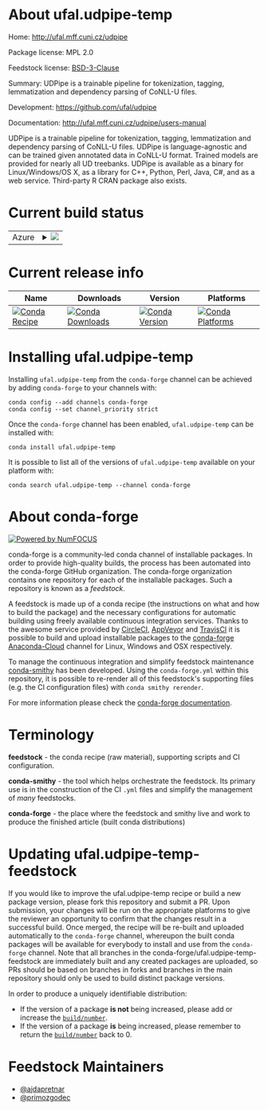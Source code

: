 About ufal.udpipe-temp
======================

Home: http://ufal.mff.cuni.cz/udpipe

Package license: MPL 2.0

Feedstock license: [BSD-3-Clause](https://github.com/conda-forge/ufal.udpipe-temp-feedstock/blob/master/LICENSE.txt)

Summary: UDPipe is a trainable pipeline for tokenization, tagging, lemmatization and dependency parsing of CoNLL-U files.

Development: https://github.com/ufal/udpipe

Documentation: http://ufal.mff.cuni.cz/udpipe/users-manual

UDPipe is a trainable pipeline for tokenization, tagging, lemmatization and
dependency parsing of CoNLL-U files. UDPipe is language-agnostic and can be
trained given annotated data in CoNLL-U format. Trained models are provided
for nearly all UD treebanks. UDPipe is available as a binary for Linux/Windows/OS X,
as a library for C++, Python, Perl, Java, C#, and as a web service. Third-party
R CRAN package also exists.


Current build status
====================


<table>
    
  <tr>
    <td>Azure</td>
    <td>
      <details>
        <summary>
          <a href="https://dev.azure.com/conda-forge/feedstock-builds/_build/latest?definitionId=4817&branchName=master">
            <img src="https://dev.azure.com/conda-forge/feedstock-builds/_apis/build/status/ufal.udpipe-temp-feedstock?branchName=master">
          </a>
        </summary>
        <table>
          <thead><tr><th>Variant</th><th>Status</th></tr></thead>
          <tbody><tr>
              <td>linux_64_python3.10.____cpython</td>
              <td>
                <a href="https://dev.azure.com/conda-forge/feedstock-builds/_build/latest?definitionId=4817&branchName=master">
                  <img src="https://dev.azure.com/conda-forge/feedstock-builds/_apis/build/status/ufal.udpipe-temp-feedstock?branchName=master&jobName=linux&configuration=linux_64_python3.10.____cpython" alt="variant">
                </a>
              </td>
            </tr><tr>
              <td>linux_64_python3.7.____cpython</td>
              <td>
                <a href="https://dev.azure.com/conda-forge/feedstock-builds/_build/latest?definitionId=4817&branchName=master">
                  <img src="https://dev.azure.com/conda-forge/feedstock-builds/_apis/build/status/ufal.udpipe-temp-feedstock?branchName=master&jobName=linux&configuration=linux_64_python3.7.____cpython" alt="variant">
                </a>
              </td>
            </tr><tr>
              <td>linux_64_python3.8.____cpython</td>
              <td>
                <a href="https://dev.azure.com/conda-forge/feedstock-builds/_build/latest?definitionId=4817&branchName=master">
                  <img src="https://dev.azure.com/conda-forge/feedstock-builds/_apis/build/status/ufal.udpipe-temp-feedstock?branchName=master&jobName=linux&configuration=linux_64_python3.8.____cpython" alt="variant">
                </a>
              </td>
            </tr><tr>
              <td>linux_64_python3.9.____cpython</td>
              <td>
                <a href="https://dev.azure.com/conda-forge/feedstock-builds/_build/latest?definitionId=4817&branchName=master">
                  <img src="https://dev.azure.com/conda-forge/feedstock-builds/_apis/build/status/ufal.udpipe-temp-feedstock?branchName=master&jobName=linux&configuration=linux_64_python3.9.____cpython" alt="variant">
                </a>
              </td>
            </tr><tr>
              <td>osx_64_python3.10.____cpython</td>
              <td>
                <a href="https://dev.azure.com/conda-forge/feedstock-builds/_build/latest?definitionId=4817&branchName=master">
                  <img src="https://dev.azure.com/conda-forge/feedstock-builds/_apis/build/status/ufal.udpipe-temp-feedstock?branchName=master&jobName=osx&configuration=osx_64_python3.10.____cpython" alt="variant">
                </a>
              </td>
            </tr><tr>
              <td>osx_64_python3.7.____cpython</td>
              <td>
                <a href="https://dev.azure.com/conda-forge/feedstock-builds/_build/latest?definitionId=4817&branchName=master">
                  <img src="https://dev.azure.com/conda-forge/feedstock-builds/_apis/build/status/ufal.udpipe-temp-feedstock?branchName=master&jobName=osx&configuration=osx_64_python3.7.____cpython" alt="variant">
                </a>
              </td>
            </tr><tr>
              <td>osx_64_python3.8.____cpython</td>
              <td>
                <a href="https://dev.azure.com/conda-forge/feedstock-builds/_build/latest?definitionId=4817&branchName=master">
                  <img src="https://dev.azure.com/conda-forge/feedstock-builds/_apis/build/status/ufal.udpipe-temp-feedstock?branchName=master&jobName=osx&configuration=osx_64_python3.8.____cpython" alt="variant">
                </a>
              </td>
            </tr><tr>
              <td>osx_64_python3.9.____cpython</td>
              <td>
                <a href="https://dev.azure.com/conda-forge/feedstock-builds/_build/latest?definitionId=4817&branchName=master">
                  <img src="https://dev.azure.com/conda-forge/feedstock-builds/_apis/build/status/ufal.udpipe-temp-feedstock?branchName=master&jobName=osx&configuration=osx_64_python3.9.____cpython" alt="variant">
                </a>
              </td>
            </tr><tr>
              <td>win_64_python3.10.____cpython</td>
              <td>
                <a href="https://dev.azure.com/conda-forge/feedstock-builds/_build/latest?definitionId=4817&branchName=master">
                  <img src="https://dev.azure.com/conda-forge/feedstock-builds/_apis/build/status/ufal.udpipe-temp-feedstock?branchName=master&jobName=win&configuration=win_64_python3.10.____cpython" alt="variant">
                </a>
              </td>
            </tr><tr>
              <td>win_64_python3.7.____cpython</td>
              <td>
                <a href="https://dev.azure.com/conda-forge/feedstock-builds/_build/latest?definitionId=4817&branchName=master">
                  <img src="https://dev.azure.com/conda-forge/feedstock-builds/_apis/build/status/ufal.udpipe-temp-feedstock?branchName=master&jobName=win&configuration=win_64_python3.7.____cpython" alt="variant">
                </a>
              </td>
            </tr><tr>
              <td>win_64_python3.8.____cpython</td>
              <td>
                <a href="https://dev.azure.com/conda-forge/feedstock-builds/_build/latest?definitionId=4817&branchName=master">
                  <img src="https://dev.azure.com/conda-forge/feedstock-builds/_apis/build/status/ufal.udpipe-temp-feedstock?branchName=master&jobName=win&configuration=win_64_python3.8.____cpython" alt="variant">
                </a>
              </td>
            </tr><tr>
              <td>win_64_python3.9.____cpython</td>
              <td>
                <a href="https://dev.azure.com/conda-forge/feedstock-builds/_build/latest?definitionId=4817&branchName=master">
                  <img src="https://dev.azure.com/conda-forge/feedstock-builds/_apis/build/status/ufal.udpipe-temp-feedstock?branchName=master&jobName=win&configuration=win_64_python3.9.____cpython" alt="variant">
                </a>
              </td>
            </tr>
          </tbody>
        </table>
      </details>
    </td>
  </tr>
</table>

Current release info
====================

| Name | Downloads | Version | Platforms |
| --- | --- | --- | --- |
| [![Conda Recipe](https://img.shields.io/badge/recipe-ufal.udpipe--temp-green.svg)](https://anaconda.org/conda-forge/ufal.udpipe-temp) | [![Conda Downloads](https://img.shields.io/conda/dn/conda-forge/ufal.udpipe-temp.svg)](https://anaconda.org/conda-forge/ufal.udpipe-temp) | [![Conda Version](https://img.shields.io/conda/vn/conda-forge/ufal.udpipe-temp.svg)](https://anaconda.org/conda-forge/ufal.udpipe-temp) | [![Conda Platforms](https://img.shields.io/conda/pn/conda-forge/ufal.udpipe-temp.svg)](https://anaconda.org/conda-forge/ufal.udpipe-temp) |

Installing ufal.udpipe-temp
===========================

Installing `ufal.udpipe-temp` from the `conda-forge` channel can be achieved by adding `conda-forge` to your channels with:

```
conda config --add channels conda-forge
conda config --set channel_priority strict
```

Once the `conda-forge` channel has been enabled, `ufal.udpipe-temp` can be installed with:

```
conda install ufal.udpipe-temp
```

It is possible to list all of the versions of `ufal.udpipe-temp` available on your platform with:

```
conda search ufal.udpipe-temp --channel conda-forge
```


About conda-forge
=================

[![Powered by
NumFOCUS](https://img.shields.io/badge/powered%20by-NumFOCUS-orange.svg?style=flat&colorA=E1523D&colorB=007D8A)](https://numfocus.org)

conda-forge is a community-led conda channel of installable packages.
In order to provide high-quality builds, the process has been automated into the
conda-forge GitHub organization. The conda-forge organization contains one repository
for each of the installable packages. Such a repository is known as a *feedstock*.

A feedstock is made up of a conda recipe (the instructions on what and how to build
the package) and the necessary configurations for automatic building using freely
available continuous integration services. Thanks to the awesome service provided by
[CircleCI](https://circleci.com/), [AppVeyor](https://www.appveyor.com/)
and [TravisCI](https://travis-ci.com/) it is possible to build and upload installable
packages to the [conda-forge](https://anaconda.org/conda-forge)
[Anaconda-Cloud](https://anaconda.org/) channel for Linux, Windows and OSX respectively.

To manage the continuous integration and simplify feedstock maintenance
[conda-smithy](https://github.com/conda-forge/conda-smithy) has been developed.
Using the ``conda-forge.yml`` within this repository, it is possible to re-render all of
this feedstock's supporting files (e.g. the CI configuration files) with ``conda smithy rerender``.

For more information please check the [conda-forge documentation](https://conda-forge.org/docs/).

Terminology
===========

**feedstock** - the conda recipe (raw material), supporting scripts and CI configuration.

**conda-smithy** - the tool which helps orchestrate the feedstock.
                   Its primary use is in the construction of the CI ``.yml`` files
                   and simplify the management of *many* feedstocks.

**conda-forge** - the place where the feedstock and smithy live and work to
                  produce the finished article (built conda distributions)


Updating ufal.udpipe-temp-feedstock
===================================

If you would like to improve the ufal.udpipe-temp recipe or build a new
package version, please fork this repository and submit a PR. Upon submission,
your changes will be run on the appropriate platforms to give the reviewer an
opportunity to confirm that the changes result in a successful build. Once
merged, the recipe will be re-built and uploaded automatically to the
`conda-forge` channel, whereupon the built conda packages will be available for
everybody to install and use from the `conda-forge` channel.
Note that all branches in the conda-forge/ufal.udpipe-temp-feedstock are
immediately built and any created packages are uploaded, so PRs should be based
on branches in forks and branches in the main repository should only be used to
build distinct package versions.

In order to produce a uniquely identifiable distribution:
 * If the version of a package **is not** being increased, please add or increase
   the [``build/number``](https://docs.conda.io/projects/conda-build/en/latest/resources/define-metadata.html#build-number-and-string).
 * If the version of a package **is** being increased, please remember to return
   the [``build/number``](https://docs.conda.io/projects/conda-build/en/latest/resources/define-metadata.html#build-number-and-string)
   back to 0.

Feedstock Maintainers
=====================

* [@ajdapretnar](https://github.com/ajdapretnar/)
* [@primozgodec](https://github.com/primozgodec/)

